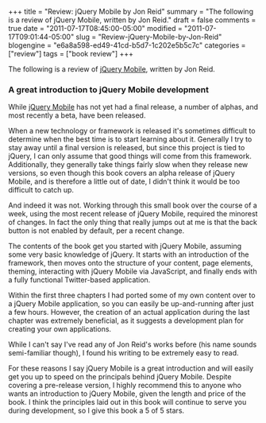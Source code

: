 +++
title = "Review: jQuery Mobile by Jon Reid"
summary = "The following is a review of jQuery Mobile, written by Jon Reid."
draft = false
comments = true
date = "2011-07-17T08:45:00-05:00"
modified = "2011-07-17T09:01:44-05:00"
slug = "Review-jQuery-Mobile-by-Jon-Reid"
blogengine = "e6a8a598-ed49-41cd-b5d7-1c202e5b5c7c"
categories = ["review"]
tags = ["book review"]
+++

<div class="note">
<p>The following is a review of <a rel="external" href="http://www.amazon.com/dp/1449306683?tag=strivinglifen-20">jQuery Mobile</a>, written by Jon Reid.</p>
</div>
<h3>A great introduction to jQuery Mobile development</h3>
<p>While <a rel="external" href="http://jquerymobile.com/">jQuery Mobile</a> has not yet had a final release, a number of alphas, and most recently a beta, have been released.</p>
<p>When a new technology or framework is released it's sometimes difficult to determine when the best time is to start learning about it. Generally I try to stay away until a final version is released, but since this project is tied to jQuery, I can only assume that good things will come from this framework. Additionally, they generally take things fairly slow when they release new versions, so even though this book covers an alpha release of jQuery Mobile, and is therefore a little out of date, I didn't think it would be too difficult to catch up.</p>
<p>And indeed it was not. Working through this small book over the course of a week, using the most recent release of jQuery Mobile, required the minorest of changes. In fact the only thing that really jumps out at me is that the back button is not enabled by default, per a recent change.</p>
<p>The contents of the book get you started with jQuery Mobile, assuming some very basic knowledge of jQuery. It starts with an introduction of the framework, then moves onto the structure of your content, page elements, theming, interacting with jQuery Mobile via JavaScript, and finally ends with a fully functional Twitter-based application.</p>
<p>Within the first three chapters I had ported some of my own content over to a jQuery Mobile application, so you can easily be up-and-running after just a few hours. However, the creation of an actual application during the last chapter was extremely beneficial, as it suggests a development plan for creating your own applications.</p>
<p>While I can't say I've read any of Jon Reid's works before (his name sounds semi-familiar though), I found his writing to be extremely easy to read.</p>
<p>For these reasons I say jQuery Mobile is a great introduction and will easily get you up to speed on the principals behind jQuery Mobile. Despite covering a pre-release version, I highly recommend this to anyone who wants an introduction to jQuery Mobile, given the length and price of the book. I think the principles laid out in this book will continue to serve you during development, so I give this book a 5 of 5 stars.</p>

